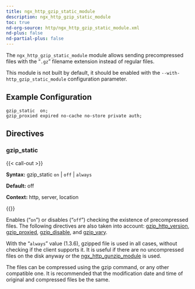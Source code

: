 ```yaml
---
title: ngx_http_gzip_static_module
description: ngx_http_gzip_static_module
toc: true
nd-org-source: http/ngx_http_gzip_static_module.xml
nd-plus: false
nd-partial-plus: false
---
```



<!--
********************************************************************************
🛑 WARNING: AUTOGENERATED FILE - DO NOT EDIT 🛑
This Markdown file was automatically generated from the source XML documentation.
Any manual changes made directly to this file will be overwritten.
To request or suggest changes, please edit the source XML files instead.
https://github.com/nginx/nginx.org/tree/main/xml/en
********************************************************************************
-->


The `ngx_http_gzip_static_module` module allows
sending precompressed files with the “`.gz`”
filename extension instead of regular files.

This module is not built by default, it should be enabled with the
`--with-http_gzip_static_module`
configuration parameter.
## Example Configuration


```nginx
gzip_static  on;
gzip_proxied expired no-cache no-store private auth;

```

## Directives

### gzip_static

{{< call-out >}}

**Syntax:** gzip_static `on` | `off` | `always`

**Default:** off

**Context:** http, server, location


{{</call-out>}}


Enables (“`on`”) or disables (“`off`”)
checking the existence of precompressed files.
The following directives are also taken into account:
[gzip_http_version](/nginx/module-reference/http/ngx_http_gzip_module#gzip_http_version),
[gzip_proxied](/nginx/module-reference/http/ngx_http_gzip_module#gzip_proxied),
[gzip_disable](/nginx/module-reference/http/ngx_http_gzip_module#gzip_disable),
and [gzip_vary](/nginx/module-reference/http/ngx_http_gzip_module#gzip_vary).

With the “`always`” value (1.3.6), gzipped file is used
in all cases, without checking if the client supports it.
It is useful if there are no uncompressed files on the disk anyway
or the [ngx_http_gunzip_module](/nginx/module-reference/http/ngx_http_gunzip_module)
is used.

The files can be compressed using the gzip command,
or any other compatible one.
It is recommended that the modification date and time of original and
compressed files be the same.
